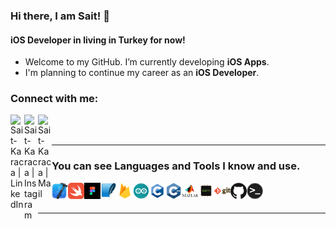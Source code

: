 ### Hi there, I am Sait! 👋
#### iOS Developer in living in Turkey for now!

- Welcome to my GitHub. I’m currently developing **iOS Apps**.
- I'm planning to continue my career as an **iOS Developer**. 

### Connect with me:
[<img align="left" alt="Sait-Karaca | LinkedIn" width="22px" src="https://cdn.jsdelivr.net/npm/simple-icons@v3/icons/linkedin.svg" />](https://www.linkedin.com/in/sait-karaca-a432a8246/)
[<img align="left" alt="Sait-Karaca | Instagram" width="22px" src="https://cdn.jsdelivr.net/npm/simple-icons@v3/icons/instagram.svg" />](https://www.instagram.com/sait.karaca1/)
[<img align="left" alt="Sait-Karaca | Mail" width="22px" src="https://cdn.jsdelivr.net/npm/simple-icons@3.13.0/icons/mail-dot-ru.svg" />](mailto:sait.karaca1@gmail.com)
<br />
<br />

---
### You can see Languages and Tools I know and use.


<img align="left" alt="Git" width="26px" src="https://github.com/github/explore/blob/main/topics/xcode/xcode.png" />
<img align="left" alt="Git" width="26px" src="https://github.com/github/explore/blob/main/topics/swift/swift.png" />
<img align="left" alt="Git" width="26px" src="https://github.com/github/explore/blob/main/topics/figma/figma.png" />
<img align="left" alt="Git" width="26px" src="https://github.com/github/explore/blob/main/topics/sqlite/sqlite.png" />
<img align="left" alt="Git" width="26px" src="https://github.com/github/explore/blob/main/topics/firebase/firebase.png" />
<img align="left" alt="Git" width="26px" src="https://github.com/github/explore/blob/main/topics/arduino/arduino.png" />
<img align="left" alt="Git" width="26px" src="https://github.com/github/explore/blob/main/topics/c/c.png" />
<img align="left" alt="Git" width="26px" src="https://github.com/github/explore/blob/main/topics/cpp/cpp.png" />
<img align="left" alt="Git" width="26px" src="https://github.com/github/explore/blob/main/topics/matlab/matlab.png" />
<img align="left" alt="Git" width="26px" src="https://github.com/github/explore/blob/main/topics/assembly/assembly.png" />
<img align="left" alt="Git" width="26px" src="https://github.com/github/explore/blob/main/topics/git/git.png" />
<img align="left" alt="GitHub" width="26px" src="https://github.com/github/explore/blob/main/topics/github/github.png" />
<img align="left" alt="Terminal" width="26px" src="https://github.com/github/explore/blob/main/topics/terminal/terminal.png" />
<br />
<br />

---

